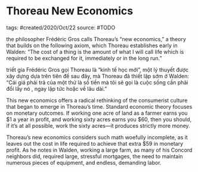 # Thoreau New Economics

tags: #created/2020/Oct/22
source: #TODO

the philosopher Frédéric Gros calls Thoreau’s “new economics,” a theory that builds on the following axiom, which Thoreau establishes early in Walden: “The cost of a thing is the amount of what I will call life which is required to be exchanged for it, immediately or in the long run.”

triết gia Frédéric Gros gọi Thoreau là “kinh tế học mới”, một lý thuyết được xây dựng dựa trên tiên đề sau đây, mà Thoreau đã thiết lập sớm ở Walden: “Cái giá phải trả của một thứ là số tiền mà tôi sẽ gọi là cuộc sống cần phải đổi lấy nó , ngay lập tức hoặc về lâu dài.”

This new economics offers a radical rethinking of the consumerist culture that began to emerge in Thoreau’s time. Standard economic theory focuses on monetary outcomes. If working one acre of land as a farmer earns you $1 a year in profit, and working sixty acres earns you $60, then you should, if it’s at all possible, work the sixty acres—it produces strictly more money.

Thoreau’s new economics considers such math woefully incomplete, as it leaves out the cost in life required to achieve that extra $59 in monetary profit. As he notes in Walden, working a large farm, as many of his Concord neighbors did, required large, stressful mortgages, the need to maintain numerous pieces of equipment, and endless, demanding labor.